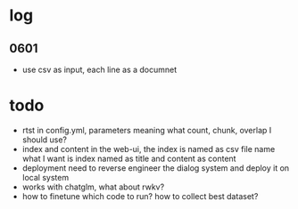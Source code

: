 # log
## 0601
* use csv as input, each line as a documnet
# todo
* rtst in config.yml, parameters meaning
what count, chunk, overlap I should use?
* index and content
in the web-ui, the index is named as csv file name
what I want is index named as title and content as content
* deployment
need to reverse engineer the dialog system and deploy it on local system 
* works with chatglm, what about rwkv?
* how to finetune
which code to run? how to collect best dataset?
